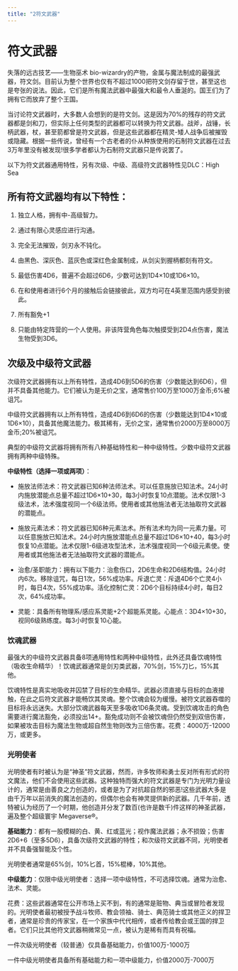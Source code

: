 ```yaml
---
title: "2符文武器"
---
```

# 符文武器

失落的远古技艺——生物巫术 bio-wizardry的产物，金属与魔法制成的最强武器，符文剑。目前认为整个世界也仅有不超过1000把符文剑存留于世，甚至这也是夸张的说法。因此，它们是所有魔法武器中最强大和最令人垂涎的。国王们为了拥有它而放弃了整个王国。

当讨论符文武器时，大多数人会想到的是符文剑。这是因为70%的残存的符文武器都是剑和刀，但实际上任何类型的武器都可以转换为符文武器。战斧，战锤，长柄武器，杖，甚至箭都曾是符文武器，但是这些武器都在精灵-矮人战争后被摧毁或隐藏。根据一些传说，曾经有一个古老者的仆从种族使用的石制符文武器在过去3万年里没有被发现!很多学者都认为石制符文武器只是传说罢了。

以下为符文武器通用特性，另有次级、中级、高级符文武器特性见DLC：High Sea

## 所有符文武器均有以下特性：

1. 独立人格，拥有中-高级智力。

2. 通过有限心灵感应进行沟通。

3. 完全无法摧毁，剑刃永不钝化。

4. 由黑色、深灰色、蓝灰色或深红色金属制成，从剑尖到握柄都刻有符文。

5. 最低伤害4D6，普遍不会超过6D6，少数可达到1D4×10或1D6×10。

6. 在和使用者进行6个月的接触后会链接彼此，双方均可在4英里范围内感受到彼此。

7. 所有豁免+1

8. 只能由特定阵营的一个人使用。非该阵营角色每次触摸受到2D4点伤害，魔法生物受到3D6。

## 次级及中级符文武器

次级符文武器拥有以上所有特性，造成4D6到5D6的伤害（少数能达到6D6），但并不具备其他能力。它们被认为是无价之宝，通常售价100万至1000万金币;6%被诅咒。

中级符文武器拥有以上所有特性，造成4D6到6D6的伤害（少数能达到1D4×10或1D6×10），具备其他魔法能力。极其稀有，无价之宝，通常售价2000万至8000万金币;20%被诅咒。

典型的中级符文武器将拥有所有八种基础特性和一种中级特性。少数中级符文武器拥有两种中级特殊。

**中级特性（选择一项或两项）**：

- 施放法师法术：符文武器已知6种法师法术。可以任意施放已知法术。24小时内施放潜能点总量不超过1D6×10+30，每3小时恢复10点潜能。法术仅限1-3级法术，法术强度视同一个6级法师。使用者或其他施法者无法抽取符文武器的潜能点。

- 施放元素法术：符文武器已知6种元素法术。所有法术均为同一元素力量。可以任意施放已知法术。24小时内施放潜能点总量不超过1D6×10+40，每3小时恢复10点潜能。法术仅限1-6级进攻型法术，法术强度视同一个6级元素使。使用者或其他施法者无法抽取符文武器的潜能点。

- 治愈/圣职能力：拥有以下能力：治愈伤口，2D6生命和2D6结构值。24小时内6次。移除诅咒，每日1次，56%成功率。斥退亡灵：斥退4D6个亡灵4小时，每日4次，55%成功率。活化控制亡灵：2D6个目标持续4小时，每日2次，64%成功率。

- 灵能：具备所有物理系/感应系灵能+2个超能系灵能。心能点：3D4×10+30，视同6级熟练度。每3小时恢复10心能。

### 饮魂武器

最强大的中级符文武器具备8项通用特性和两种中级特性，此外还具备饮魂特性（吸收生命精华）！饮魂武器通常是剑刃类武器，70%剑，15%刀匕，15%其他。

饮魂特性是真实地吸收并囚禁了目标的生命精华。武器必须直接与目标的血液接触，在此之后符文武器才能畅饮其灵魂。整个饮魂会较为缓慢。被符文武器吞噬的目标将永远迷失。大部分饮魂武器每天至多吸收1D6条灵魂。受到饮魂攻击的角色需要进行魔法豁免，必须投出14+。豁免成功则不会被饮魂但仍然受到双倍伤害，如果被攻击目标为魔法生物或超自然生物则改为三倍伤害。花费：4000万-12000万，或更多。

### 光明使者

光明使者有时被认为是“神圣”符文武器，然而，许多牧师和勇士反对所有形式的符文魔法，他们不会使用这些武器。这种独特而强大的符文武器是专门为光明力量设计的，通常是由善良之力创造的，或者是为了对抗超自然的邪恶!这些武器大多是由千万年以前消失的魔法创造的，但偶尔也会有神灵提供新的武器。几千年前，透特被认为经历了一个时期，他创造并分发了数百(也许是数千)件这样的神圣武器，遍及整个超级寰宇 Megaverse®。

**基础能力**：都有一股模糊的白、黄、红或蓝光；视作魔法武器；永不损毁；伤害2D6+6（至多5D6），具备次级符文武器的特性；和次级符文武器不同，光明使者并不具备强智能及个性。

光明使者通常是65%剑，10%匕首，15%棍棒，10%其他。

**中级能力**：仅限中级光明使者：选择一项中级特性，不可选择饮魂。通常为治愈、法术、灵能。

花费：这些武器通常在公开市场上买不到，有的通常是赃物、典当或冒险者发现的。光明使者最初被授予战斗牧师、教会领袖、骑士、典范骑士或其他正义的捍卫者，通常是珍贵的传家宝，在一个家族中代代相传，或者传给教会或王国的捍卫者。它们只比其他符文武器稍微常见一点，被认为是稀有而具有祝福。

一件次级光明使者（较普通）仅具备基础能力，价值100万-1000万

一件中级光明使者具备所有基础能力和一项中级能力，价值2000万-7000万